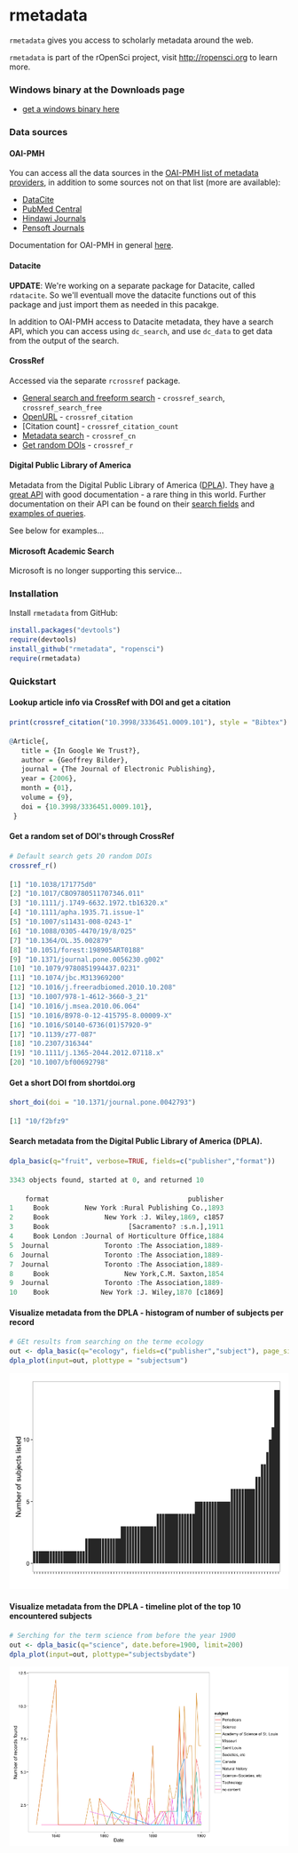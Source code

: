 # rmetadata #

`rmetadata` gives you access to scholarly metadata around the web.

`rmetadata` is part of the rOpenSci project, visit http://ropensci.org to learn more.

### Windows binary at the Downloads page
+ [get a windows binary here](https://files.app.net/1/48944/aNR41Ac2CRbVjdvnwI6EOkqwPwV26nuZWjwRq2qzkLMOYZJLGTxr8ptKb7UW3KBlzYus1I3h64MhOFdyTba-SQ15YN7H937Y1HieAE7oDiKEYqxHYUQbQdfBp4mbo0jGJttXxPocJkv8QvOioYFQlQgtLBIjKd2-FpwjhS7IWfcmZI8spYYkrVEc87xsFsRO6)

### Data sources

#### OAI-PMH
You can access all the data sources in the [OAI-PMH list of metadata providers](http://www.openarchives.org/Register/BrowseSites), in addition to some sources not on that list (more are available): 

+ [DataCite](http://datacite.org/)
+ [PubMed Central](http://www.ncbi.nlm.nih.gov/pmc/)
+ [Hindawi Journals](http://www.hindawi.com/journals/)
+ [Pensoft Journals](http://www.pensoft.net/index.php)

Documentation for OAI-PMH in general [here](http://www.openarchives.org/OAI/openarchivesprotocol.html).

#### Datacite

**UPDATE**: We're working on a separate package for Datacite, called `rdatacite`. So we'll eventuall move the datacite functions out of this package and just import them as needed in this pacakge.

In addition to OAI-PMH access to Datacite metadata, they have a search API, which you can access using `dc_search`, and use `dc_data` to get data from the output of the search.

#### CrossRef

Accessed via the separate `rcrossref` package.

+ [General search and freeform search](http://search.labs.crossref.org/help/api) - `crossref_search`, `crossref_search_free`
+ [OpenURL](http://labs.crossref.org/openurl/) - `crossref_citation`
+ [Citation count] - `crossref_citation_count`
+ [Metadata search](http://search.labs.crossref.org/help/api) - `crossref_cn`
+ [Get random DOIs](http://random.labs.crossref.org/) - `crossref_r`

#### Digital Public Library of America 

Metadata from the Digital Public Library of America ([DPLA](http://dp.la/)). They have [a great API](https://github.com/dpla/platform) with good documentation - a rare thing in this world. Further documentation on their API can be found on their [search fields](http://dp.la/info/developers/codex/responses/field-reference/) and [examples of queries](http://dp.la/info/developers/codex/requests/).

See below for examples...

#### Microsoft Academic Search

Microsoft is no longer supporting this service...

<!-- Get your Microsoft Academic Search API key [here](http://academic.research.microsoft.com/About/Help.htm#4). Put your API key in your .Rprofile file using exactly this: `options(MicAcaRes = "YOURAPIKEY")`. See [here](http://academic.research.microsoft.com/about/Microsoft%20Academic%20Search%20API%20User%20Manual.pdf) for API docs. Things to note:

+ The service, application, tool, website, or a feature in a product that you build can be for non-commercial use only or must be available in free version of the product.
+ All their APIs come with the standard 200 queries per minute.
+ Each API call returns only 100 items per call.
+ You can not use the API to crawl the entire corpus. -->

### Installation 

Install `rmetadata` from GitHub:

```r
install.packages("devtools")
require(devtools)
install_github("rmetadata", "ropensci")
require(rmetadata)
```

### Quickstart

#### Lookup article info via CrossRef with DOI and get a citation
```r
print(crossref_citation("10.3998/3336451.0009.101"), style = "Bibtex")

@Article{,
   title = {In Google We Trust?},
   author = {Geoffrey Bilder},
   journal = {The Journal of Electronic Publishing},
   year = {2006},
   month = {01},
   volume = {9},
   doi = {10.3998/3336451.0009.101},
 }
```

#### Get a random set of DOI's through CrossRef
```r
# Default search gets 20 random DOIs
crossref_r()

[1] "10.1038/171775d0"                   
[2] "10.1017/CBO9780511707346.011"       
[3] "10.1111/j.1749-6632.1972.tb16320.x" 
[4] "10.1111/apha.1935.71.issue-1"       
[5] "10.1007/s11431-008-0243-1"          
[6] "10.1088/0305-4470/19/8/025"         
[7] "10.1364/OL.35.002879"               
[8] "10.1051/forest:198905ART0188"       
[9] "10.1371/journal.pone.0056230.g002"  
[10] "10.1079/9780851994437.0231"         
[11] "10.1074/jbc.M313969200"             
[12] "10.1016/j.freeradbiomed.2010.10.208"
[13] "10.1007/978-1-4612-3660-3_21"       
[14] "10.1016/j.msea.2010.06.064"         
[15] "10.1016/B978-0-12-415795-8.00009-X" 
[16] "10.1016/S0140-6736(01)57920-9"      
[17] "10.1139/z77-087"                    
[18] "10.2307/316344"                     
[19] "10.1111/j.1365-2044.2012.07118.x"   
[20] "10.1007/bf00692798"
```

#### Get a short DOI from shortdoi.org
```r
short_doi(doi = "10.1371/journal.pone.0042793")

[1] "10/f2bfz9"
```


#### Search metadata from the Digital Public Library of America (DPLA).
```r
dpla_basic(q="fruit", verbose=TRUE, fields=c("publisher","format"))

3343 objects found, started at 0, and returned 10

    format                                   publisher
1     Book         New York :Rural Publishing Co.,1893
2     Book              New York :J. Wiley,1869, c1857
3     Book                    [Sacramento? :s.n.],1911
4     Book London :Journal of Horticulture Office,1884
5  Journal              Toronto :The Association,1889-
6  Journal              Toronto :The Association,1889-
7  Journal              Toronto :The Association,1889-
8     Book                   New York,C.M. Saxton,1854
9  Journal              Toronto :The Association,1889-
10    Book             New York :J. Wiley,1870 [c1869]
```

#### Visualize metadata from the DPLA - histogram of number of subjects per record
```r
# GEt results from searching on the terme ecology
out <- dpla_basic(q="ecology", fields=c("publisher","subject"), page_size=90)
dpla_plot(input=out, plottype = "subjectsum")
```

![](inst/img/dpla_subjects_barplot.png)


#### Visualize metadata from the DPLA - timeline plot of the top 10 encountered subjects
```r
# Serching for the term science from before the year 1900
out <- dpla_basic(q="science", date.before=1900, limit=200)
dpla_plot(input=out, plottype="subjectsbydate")
```

![](inst/img/dpla_subjects_through_time.png)